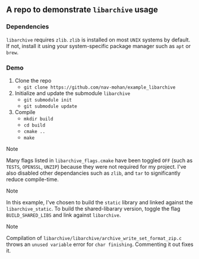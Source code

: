 ## A repo to demonstrate `libarchive` usage

### Dependencies
`libarchive` requires `zlib`. `zlib` is installed on most `UNIX` systems by default. If not, install it using your system-specific package manager such as `apt` or `brew`. 

### Demo
1. Clone the repo
    * `git clone https://github.com/nav-mohan/example_libarchive`
2. Initialize and update the submodule `libarchive` 
    * `git submodule init`
    * `git submodule update`
3. Compile
    * `mkdir build`
    * `cd build`
    * `cmake ..`
    * `make`

> [!NOTE]  
> Many flags listed in `libarchive_flags.cmake` have been toggled `OFF` (such as `TESTS`, `OPENSSL`, `UNZIP`) because they were not required for my project. I've also disabled other dependancies such as `zlib`, and `tar` to significantly reduce compile-time.

> [!NOTE]  
> In this example, I've chosen to build the `static` library and linked against the `libarchive_static`. To build the shared-libarary version, toggle the flag `BUILD_SHARED_LIBS` and link against `libarchive`.

> [!NOTE]  
> Compilation of `libarchive/libarchive/archive_write_set_format_zip.c` throws an `unused variable` error for `char finishing`. Commenting it out fixes it.

